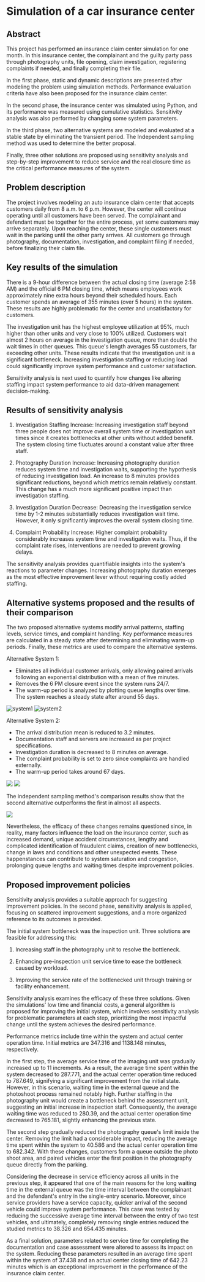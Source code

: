 # **Simulation of a car insurance center**

## **Abstract**

This project has performed an insurance claim center simulation for one month. In this insurance center, the complainant and the guilty party pass through photography units, file opening, claim investigation, registering complaints if needed, and finally completing their file.

In the first phase, static and dynamic descriptions are presented after modeling the problem using simulation methods. Performance evaluation criteria have also been proposed for the insurance claim center.

In the second phase, the insurance center was simulated using Python, and its performance was measured using cumulative statistics. Sensitivity analysis was also performed by changing some system parameters.

In the third phase, two alternative systems are modeled and evaluated at a stable state by eliminating the transient period. The Independent sampling method was used to determine the better proposal.

Finally, three other solutions are proposed using sensitivity analysis and step-by-step improvement to reduce service and the real closure time as the critical performance measures of the system.

## **Problem description**

The project involves modeling an auto insurance claim center that accepts customers daily from 8 a.m. to 6 p.m. However, the center will continue operating until all customers have been served. The complainant and defendant must be together for the entire process, yet some customers may arrive separately. Upon reaching the center, these single customers must wait in the parking until the other party arrives. All customers go through photography, documentation, investigation, and complaint filing if needed, before finalizing their claim file.

## **Key results of the simulation**

There is a 9-hour difference between the actual closing time (average 2:58 AM) and the official 6 PM closing time, which means employees work approximately nine extra hours beyond their scheduled hours. Each customer spends an average of 355 minutes (over 5 hours) in the system. These results are highly problematic for the center and unsatisfactory for customers.

The investigation unit has the highest employee utilization at 95%, much higher than other units and very close to 100% utilized. Customers wait almost 2 hours on average in the investigation queue, more than double the wait times in other queues. This queue's length averages 55 customers, far exceeding other units. These results indicate that the investigation unit is a significant bottleneck. Increasing investigation staffing or reducing load could significantly improve system performance and customer satisfaction.

Sensitivity analysis is next used to quantify how changes like altering staffing impact system performance to aid data-driven management decision-making.

## **Results of sensitivity analysis**

1) Investigation Staffing Increase: Increasing investigation staff beyond three people does not improve overall system time or investigation wait times since it creates bottlenecks at other units without added benefit. The system closing time fluctuates around a constant value after three staff.

2) Photography Duration Increase: Increasing photography duration reduces system time and investigation waits, supporting the hypothesis of reducing investigation load. An increase to 8 minutes provides significant reductions, beyond which metrics remain relatively constant. This change has a much more significant positive impact than investigation staffing.

3) Investigation Duration Decrease: Decreasing the investigation service time by 1-2 minutes substantially reduces investigation wait time. However, it only significantly improves the overall system closing time.

4) Complaint Probability Increase: Higher complaint probability considerably increases system time and investigation waits. Thus, if the complaint rate rises, interventions are needed to prevent growing delays.

The sensitivity analysis provides quantifiable insights into the system's reactions to parameter changes. Increasing photography duration emerges as the most effective improvement lever without requiring costly added staffing.

## **Alternative systems proposed and the results of their comparison**

The two proposed alternative systems modify arrival patterns, staffing levels, service times, and complaint handling. Key performance measures are calculated in a steady state after determining and eliminating warm-up periods. Finally, these metrics are used to compare the alternative systems.

Alternative System 1:

- Eliminates all individual customer arrivals, only allowing paired arrivals following an exponential distribution with a mean of five minutes.
- Removes the 6 PM closure event since the system runs 24/7.
- The warm-up period is analyzed by plotting queue lengths over time. The system reaches a steady state after around 55 days.

![system1](RackMultipart20231009-1-p6nxpp_html_77816158028b87e2.png) ![system2](RackMultipart20231009-1-p6nxpp_html_99c88e46ab944850.png)

Alternative System 2:

- The arrival distribution mean is reduced to 3.2 minutes.
- Documentation staff and servers are increased as per project specifications.
- Investigation duration is decreased to 8 minutes on average.
- The complaint probability is set to zero since complaints are handled externally.
- The warm-up period takes around 67 days.

![](RackMultipart20231009-1-p6nxpp_html_e3752cbe37f2df93.png) ![](RackMultipart20231009-1-p6nxpp_html_99c88e46ab944850.png)

The independent sampling method's comparison results show that the second alternative outperforms the first in almost all aspects.

![](RackMultipart20231009-1-p6nxpp_html_b899ff8a22d38327.png)

Nevertheless, the efficacy of these changes remains questioned since, in reality, many factors influence the load on the insurance center, such as increased demand, unique accident circumstances, lengthy and complicated identification of fraudulent claims, creation of new bottlenecks, change in laws and conditions and other unexpected events. These happenstances can contribute to system saturation and congestion, prolonging queue lengths and waiting times despite improvement policies.

## **Proposed improvement policies**

Sensitivity analysis provides a suitable approach for suggesting improvement policies. In the second phase, sensitivity analysis is applied, focusing on scattered improvement suggestions, and a more organized reference to its outcomes is provided.

The initial system bottleneck was the inspection unit. Three solutions are feasible for addressing this:

1) Increasing staff in the photography unit to resolve the bottleneck.

2) Enhancing pre-inspection unit service time to ease the bottleneck caused by workload.

3) Improving the service rate of the bottlenecked unit through training or facility enhancement.

Sensitivity analysis examines the efficacy of these three solutions. Given the simulations' low time and financial costs, a general algorithm is proposed for improving the initial system, which involves sensitivity analysis for problematic parameters at each step, prioritizing the most impactful change until the system achieves the desired performance.

Performance metrics include time within the system and actual center operation time. Initial metrics are 347.316 and 1138.148 minutes, respectively.

In the first step, the average service time of the imaging unit was gradually increased up to 11 increments. As a result, the average time spent within the system decreased to 287.771, and the actual center operation time reduced to 787.649, signifying a significant improvement from the initial state. However, in this scenario, waiting time in the external queue and the photoshoot process remained notably high. Further staffing in the photography unit would create a bottleneck behind the assessment unit, suggesting an initial increase in inspection staff. Consequently, the average waiting time was reduced to 280.39, and the actual center operation time decreased to 765.181, slightly enhancing the previous state.

The second step gradually reduced the photography queue's limit inside the center. Removing the limit had a considerable impact, reducing the average time spent within the system to 40.586 and the actual center operation time to 682.342. With these changes, customers form a queue outside the photo shoot area, and paired vehicles enter the first position in the photography queue directly from the parking.

Considering the decrease in service efficiency across all units in the previous step, it appeared that one of the main reasons for the long waiting time in the external queue was the time interval between the complainant and the defendant's entry in the single-entry scenario. Moreover, since service providers have a service capacity, quicker arrival of the second vehicle could improve system performance. This case was tested by reducing the successive average time interval between the entry of two test vehicles, and ultimately, completely removing single entries reduced the studied metrics to 38.326 and 654.435 minutes.

As a final solution, parameters related to service time for completing the documentation and case assessment were altered to assess its impact on the system. Reducing these parameters resulted in an average time spent within the system of 37.438 and an actual center closing time of 642.23 minutes which is an exceptional improvement in the performance of the insurance claim center.

